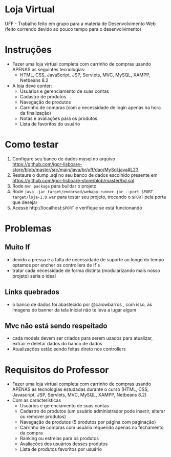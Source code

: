 # Loja Virtual
UFF - Trabalho feito em grupo para a matéria de Desenvolvimento Web (feito correndo devido ao pouco tempo para o desenvolvimento)

# Instruções
- Fazer uma loja virtual completa com carrinho de compras usando APENAS as seguintes tecnologias:
  - HTML, CSS, JavaScript, JSP, Servlets, MVC, MySQL, XAMPP, Netbeans 8.2
- A loja deve conter: 
  - Usuários e gerenciamento de suas contas
  - Cadastro de produtos
  - Navegação de produtos
  - Carrinho de compras (com a necessidade de login apenas na hora da finalização)
  - Notas e avaliações para os produtos
  - Lista de favoritos do usuário

# Como testar
1. Configure seu banco de dados mysql no arquivo https://github.com/igor-lisboa/e-store/blob/master/src/main/java/br/uff/dao/MySql.java#L23
2. Restaure o dump .sql no seu banco de dados escolhido presente em https://github.com/igor-lisboa/e-store/blob/master/bd.sql
3. Rode `mvn package` para buildar o projeto
4. Rode `java -jar target/endorsed/webapp-runner.jar --port $PORT target/loja-1.0.war` para testar seu projeto, trocando o `$PORT` pela porta que desejar
5. Acesse http://localhost:`$PORT` e verifique se está funcionando

# Problemas
## Muito If
* devido a pressa e a falta de necessidade de suporte ao longo do tempo optamos por encher os controllers de If`s
 * tratar cada necessidade de forma distinta (modularizando mais nosso projeto) seria o ideal
## Links quebrados
* o banco de dados foi abastecido por @caiowbarros , com isso, as imagens do banner da tela inicial não te leva a lugar algum
## Mvc não está sendo respeitado
* cada models devem ser criados para serem usados para atualizar, extrair e deletar dados do banco de dados
* Atualizações estão sendo feitas direto nos controllers

# Requisitos do Professor
* Fazer uma loja virtual completa com carrinho de compras usando APENAS as tecnologias estudadas durante o curso (HTML, CSS, Javascript, JSP, Servlets, MVC, MySQL, XAMPP, Netbeans 8.2)
* Com as características
  * Usuários e gerenciamento de suas contas
  * Cadastro de produtos (um usuário administrador pode inserir, alterar ou remover produtos)
  * Navegação de produtos (5 produtos por página com paginação)
  * Carrinho de compras com usuário requerido apenas no fechamento da compra
  * Ranking ou estrelas para os produtos
  * Avaliações dos usuários desses produtos
  * Lista de produtos favoritos por usuário
